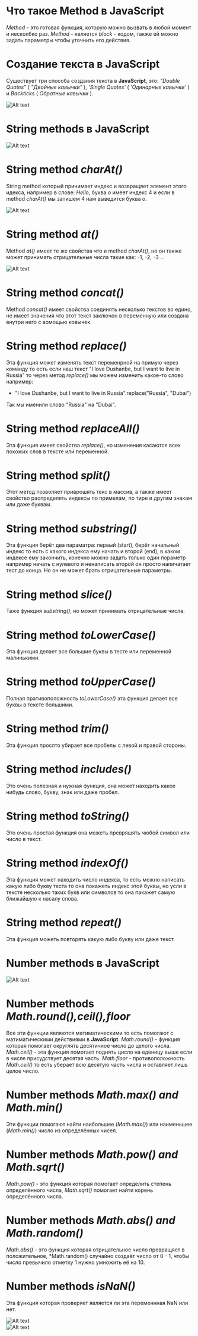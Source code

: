# Что такое Method в JavaScript
*Method* - это готовая функция, которую можно вызвать в любой момент и несколбко раз. *Method* - является *block* - кодом, также ей можно задать параметры чтобы уточнить его действия.

# Создание текста в JavaScript
Существует три способа создания текста в **JavaScript**, это: *"Double Quotes"* ( *"Двойные кавычки"* ), *'Single Quotes'* ( *'Одинарные кавычки'* ) и *Backticks* ( *Обратные кавычки* ).

![Alt text](OIP.jpg)

# String methods в JavaScript   
![Alt text](R.webp)

# String method *charAt()*
String method который принимает индекс и возвращяет элемент этого идекса, например в слове: *Hello*, буква *o* имеет индекс 4 и если в method *charAt()* мы запишем 4 нам выведится буква *o*. 

 ![Alt text](<OIP (1).jpg>)

# String method *at()*
Method *at()* имеет те же свойства что и method *charAt()*, но он также может принимать отрицательные числа такие как: -1, -2, -3 ...  

![Alt text](R.jpg)

# String method *concat()*
Method *concat()* имеет свойства соединять несколько текстов во едино, не имеет значения что этот текст заключон в переменную или создана внутри него с аомощью ковычек.

# String method *replace()*
Эта функция может изменять текст переменрной на примую через команду то есть если наш текст "I love Dushanbe, but I want to live in Russia" то через метод *replace()* мы можем изменить какое-то слово например:  

 * "I love Dushanbe, but I want to live in Russia".replace("Russia", "Dubai")
 
Так мы именили слово  "Russia" на "Dubai".

# String method *replaceAll()*
Эта функция имеет свойства *replace()*, но изменения касаются всех похожих слов в тексте или переменной.

# String method *split()*
Этот метод позволяет приврошять текс в массив, а также имеет свойство распределять индексы по примелам, по тире и другим знакам или даже буквам.

# String method *substring()*
Эта функция берёт два параматра: первый (start), берёт начальный индекс то есть с какого индекса ему начать и второй (end), в каком индексе ему закончить, конечно можно задать только один пораметр например начать с нулевого и ненаписать второй он просто напичатает тест до конца. Но он не может брать отрицательные параметры.

# String method *slice()*
Таже функция *substring()*, но может принимать отрицательные числа.

# String method *toLowerCase()*
Эта функция делает все большие буквы в тесте или переменной малинькими.

# String method *toUpperCase()*
Полная пративоположность *toLowerCase()* эта функция делает все буквы в тексте большими.

# String method *trim()*
Эта функция прослто убирает все пробелы с левой и правой стороны.

# String method *includes()*
Это очень полезная и нужная функция, она может находить какое нибудь слово, букву, знак или даже пробел.

# String method *toString()*
Это очень простая функция она можеть превряшять чюбой символ или число в текст.

# String method *indexOf()*
Эта функция может находить число индекса, то есть можно написать какую либо букву теста то она покажеть индекс этой буквы, но усли в тексте несколько таких букв или символов то она пакажет самую ближайшую к насалу слова.

# String method *repeat()*
Эта функция можеть повторять какую либо букву или даже текст.

# Number methods в JavaScript   

![Alt text](<OIP (2).jpg>)

# Number methods *Math.round(),ceil(),floor*
Все эти функции являются матиматическими то есть помогают с матиматическими действиями в **JavaScript**. *Math.round()* - функция которая помогает округлять десятичное число до целого числа. *Math.ceil()* - эта функция помогает поднять цисло на еденицу выше если в числе присудствует десятая часть. *Math.floor* - противоположность *Math.ceil()* то есть уберает всю десятую часть числа и оставляет лишь целое число.

# Number methods *Math.max() and Math.min()*
Эти функции помогают найти наибольшее (*Math.max()*) или наименьшее (*Math.min()*) число из определённых чисел.

# Number methods *Math.pow() and Math.sqrt()*
*Math.pow()* - это функция которая помогает определить степень определённого числа, *Math.sqrt()* помогает найти корень определённого числа.

# Number methods *Math.abs() and Math.random()*
*Math.abs()* - это функция которая отрицательное число превращяет в положительное, *Math.random() случайно создаёт число от 0 - 1, чтобы число превычило отметку 1 нужно умножить её на 10.

# Number methods *isNaN()*
Эта функция которая проверяет является ли эта переменнная NaN или нет.

![Alt text](<OIP (3).jpg>)   
![Alt text](5fe7d5c74782b3c85323bb6c876d1fce.jpg)